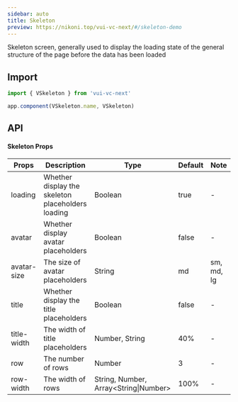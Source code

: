 ```yaml
---
sidebar: auto
title: Skeleton
preview: https://nikoni.top/vui-vc-next/#/skeleton-demo
---
```


Skeleton screen, generally used to display the loading state of the general structure of the page before the data has been loaded

## Import

```js
import { VSkeleton } from 'vui-vc-next'

app.component(VSkeleton.name, VSkeleton)
```

## API

#### Skeleton Props
| Props | Description | Type | Default | Note |
|------|---------|------|------|------------|
|loading|Whether display the skeleton placeholders loading|Boolean|true|-|
|avatar|Whether display avatar placeholders|Boolean|false|-|
|avatar-size|The size of avatar placeholders|String|md| sm, md, lg |
|title|Whether display the title placeholders|Boolean|false|-|
|title-width|The width of title placeholders|Number, String| 40%|-|
|row|The number of rows|Number|3|-|
|row-width|The width of rows|String, Number, Array\<String\|Number\>|100%|-|
